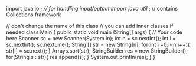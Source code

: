 import java.io.*; // for handling input/output
import java.util.*; // contains Collections framework

// don't change the name of this class
// you can add inner classes if needed
class Main {
    public static void main (String[] args) {
        // Your code here
        Scanner sc = new Scanner(System.in);
        int n = sc.nextInt();
        int l = sc.nextInt();
         sc.nextLine();
         String [] str = new String[n];
         for(int i =0;i<n;i++){
             str[i] = sc.next();
         }
         Arrays.sort(str);
         StringBuilder res = new StringBuilder();
         for(String s : str){
             res.append(s);
         }
         System.out.println(res);
    }
}